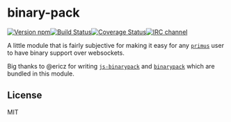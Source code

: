 
# binary-pack

[![Version npm][npm-binary-pack-badge]][npm-binary-pack][![Build Status][travis-binary-pack-badge]][travis-binary-pack][![Coverage Status][coverage-binary-pack-badge]][coverage-binary-pack][![IRC channel][irc-badge]][irc]

A little module that is fairly subjective for making it easy for any [`primus`][primus]
user to have binary support over websockets.

Big thanks to @ericz for writing [`js-binarypack`][js-binarypack] and
[`binarypack`][binarypack] which are bundled in this module.

[npm-binary-pack-badge]: https://img.shields.io/npm/v/binary-pack.svg?style=flat-square
[npm-binary-pack]: http://browsenpm.org/package/binary-pack
[travis-binary-pack-badge]: https://img.shields.io/travis/primus/binary-pack/master.svg?style=flat-square
[travis-binary-pack]: https://travis-ci.org/primus/binary-pack
[coverage-binary-pack-badge]: https://img.shields.io/coveralls/primus/binary-pack/master.svg?style=flat-square
[coverage-binary-pack]: https://coveralls.io/r/primus/binary-pack?branch=master
[irc-badge]: https://img.shields.io/badge/IRC-irc.freenode.net%23primus-00a8ff.svg?style=flat-square
[irc]: https://webchat.freenode.net/?channels=primus
[js-binarypack]: https://github.com/binaryjs/js-binarypack
[binarypack]: https://github.com/binaryjs/node-binarypack
[primus]: https://github.com/primus/primus

## License

MIT
